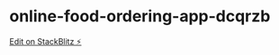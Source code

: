# online-food-ordering-app-dcqrzb

[Edit on StackBlitz ⚡️](https://stackblitz.com/edit/online-food-ordering-app-dcqrzb)